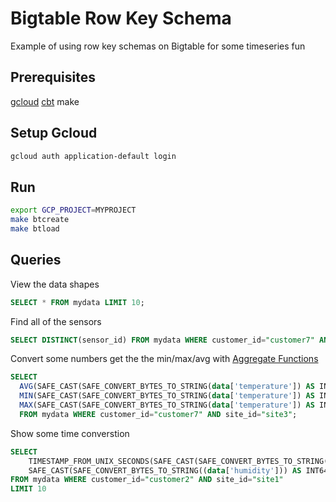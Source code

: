 # Bigtable Row Key Schema

Example of using row key schemas on Bigtable for some timeseries fun

## Prerequisites

[gcloud](https://cloud.google.com/sdk/docs/install)
[cbt](https://cloud.google.com/bigtable/docs/cbt-overview#installing)
make

## Setup Gcloud 

```bash
gcloud auth application-default login
```


## Run

```bash
export GCP_PROJECT=MYPROJECT
make btcreate
make btload
```

## Queries

View the data shapes

```sql
SELECT * FROM mydata LIMIT 10;
```

Find all of the sensors
```sql
SELECT DISTINCT(sensor_id) FROM mydata WHERE customer_id="customer7" AND site_id="site3" ORDER BY sensor_id DESC;
```

Convert some numbers get the the min/max/avg with [Aggregate Functions](https://cloud.google.com/bigtable/docs/reference/sql/aggregate_functions)

```sql
SELECT 
  AVG(SAFE_CAST(SAFE_CONVERT_BYTES_TO_STRING(data['temperature']) AS INT64) ) AS Average,
  MIN(SAFE_CAST(SAFE_CONVERT_BYTES_TO_STRING(data['temperature']) AS INT64) ) AS Minimum,
  MAX(SAFE_CAST(SAFE_CONVERT_BYTES_TO_STRING(data['temperature']) AS INT64) ) AS Maximum,
  FROM mydata WHERE customer_id="customer7" AND site_id="site3";
```

Show some time converstion

```sql
SELECT
    TIMESTAMP_FROM_UNIX_SECONDS(SAFE_CAST(SAFE_CONVERT_BYTES_TO_STRING(timestamp) AS INT64)) as ts,
    SAFE_CAST(SAFE_CONVERT_BYTES_TO_STRING((data['humidity'])) AS INT64) as humidity,
FROM mydata WHERE customer_id="customer2" AND site_id="site1" 
LIMIT 10
```
 

